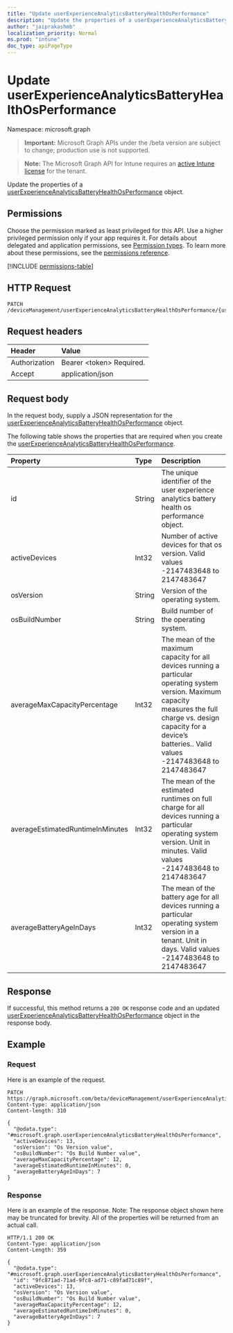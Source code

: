 ```yaml
---
title: "Update userExperienceAnalyticsBatteryHealthOsPerformance"
description: "Update the properties of a userExperienceAnalyticsBatteryHealthOsPerformance object."
author: "jaiprakashmb"
localization_priority: Normal
ms.prod: "intune"
doc_type: apiPageType
---
```


# Update userExperienceAnalyticsBatteryHealthOsPerformance

Namespace: microsoft.graph

> **Important:** Microsoft Graph APIs under the /beta version are subject to change; production use is not supported.

> **Note:** The Microsoft Graph API for Intune requires an [active Intune license](https://go.microsoft.com/fwlink/?linkid=839381) for the tenant.

Update the properties of a [userExperienceAnalyticsBatteryHealthOsPerformance](../resources/intune-devices-userexperienceanalyticsbatteryhealthosperformance.md) object.

## Permissions
Choose the permission marked as least privileged for this API. Use a higher privileged permission only if your app requires it. For details about delegated and application permissions, see [Permission types](/graph/permissions-overview#permission-types). To learn more about these permissions, see the [permissions reference](/graph/permissions-reference).

<!-- { "blockType": "permissions", "name": "intune_devices_userexperienceanalyticsbatteryhealthosperformance_update" } -->
[!INCLUDE [permissions-table](../includes/permissions/intune-devices-userexperienceanalyticsbatteryhealthosperformance-update-permissions.md)]

## HTTP Request
<!-- {
  "blockType": "ignored"
}
-->
``` http
PATCH /deviceManagement/userExperienceAnalyticsBatteryHealthOsPerformance/{userExperienceAnalyticsBatteryHealthOsPerformanceId}
```

## Request headers
|Header|Value|
|:---|:---|
|Authorization|Bearer &lt;token&gt; Required.|
|Accept|application/json|

## Request body
In the request body, supply a JSON representation for the [userExperienceAnalyticsBatteryHealthOsPerformance](../resources/intune-devices-userexperienceanalyticsbatteryhealthosperformance.md) object.

The following table shows the properties that are required when you create the [userExperienceAnalyticsBatteryHealthOsPerformance](../resources/intune-devices-userexperienceanalyticsbatteryhealthosperformance.md).

|Property|Type|Description|
|:---|:---|:---|
|id|String|The unique identifier of the user experience analytics battery health os performance object.|
|activeDevices|Int32|Number of active devices for that os version. Valid values -2147483648 to 2147483647|
|osVersion|String|Version of the operating system.|
|osBuildNumber|String|Build number of the operating system.|
|averageMaxCapacityPercentage|Int32|The mean of the maximum capacity for all devices running a particular operating system version. Maximum capacity measures the full charge vs. design capacity for a device’s batteries.. Valid values -2147483648 to 2147483647|
|averageEstimatedRuntimeInMinutes|Int32|The mean of the estimated runtimes on full charge for all devices running a particular operating system version. Unit in minutes. Valid values -2147483648 to 2147483647|
|averageBatteryAgeInDays|Int32|The mean of the battery age for all devices running a particular operating system version in a tenant. Unit in days. Valid values -2147483648 to 2147483647|



## Response
If successful, this method returns a `200 OK` response code and an updated [userExperienceAnalyticsBatteryHealthOsPerformance](../resources/intune-devices-userexperienceanalyticsbatteryhealthosperformance.md) object in the response body.

## Example

### Request
Here is an example of the request.
``` http
PATCH https://graph.microsoft.com/beta/deviceManagement/userExperienceAnalyticsBatteryHealthOsPerformance/{userExperienceAnalyticsBatteryHealthOsPerformanceId}
Content-type: application/json
Content-length: 310

{
  "@odata.type": "#microsoft.graph.userExperienceAnalyticsBatteryHealthOsPerformance",
  "activeDevices": 13,
  "osVersion": "Os Version value",
  "osBuildNumber": "Os Build Number value",
  "averageMaxCapacityPercentage": 12,
  "averageEstimatedRuntimeInMinutes": 0,
  "averageBatteryAgeInDays": 7
}
```

### Response
Here is an example of the response. Note: The response object shown here may be truncated for brevity. All of the properties will be returned from an actual call.
``` http
HTTP/1.1 200 OK
Content-Type: application/json
Content-Length: 359

{
  "@odata.type": "#microsoft.graph.userExperienceAnalyticsBatteryHealthOsPerformance",
  "id": "9fc871ad-71ad-9fc8-ad71-c89fad71c89f",
  "activeDevices": 13,
  "osVersion": "Os Version value",
  "osBuildNumber": "Os Build Number value",
  "averageMaxCapacityPercentage": 12,
  "averageEstimatedRuntimeInMinutes": 0,
  "averageBatteryAgeInDays": 7
}
```
